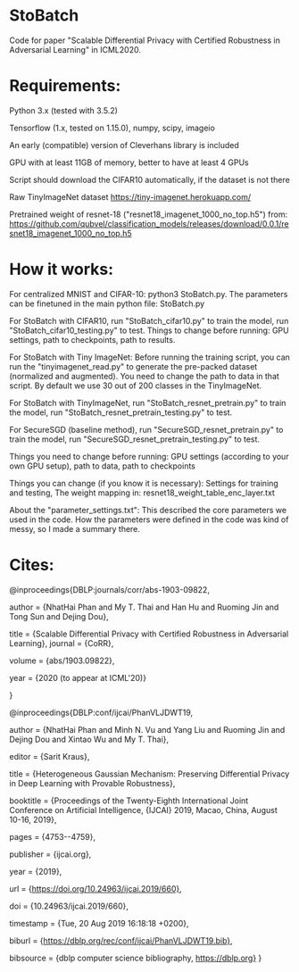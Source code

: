 # StoBatch
Code for paper "Scalable Differential Privacy with Certified Robustness in Adversarial Learning" in ICML2020.

# Requirements:
Python 3.x (tested with 3.5.2)

Tensorflow (1.x, tested on 1.15.0), numpy, scipy, imageio

An early (compatible) version of Cleverhans library is included

GPU with at least 11GB of memory, better to have at least 4 GPUs

Script should download the CIFAR10 automatically, if the dataset is not there

Raw TinyImageNet dataset https://tiny-imagenet.herokuapp.com/

Pretrained weight of resnet-18 ("resnet18_imagenet_1000_no_top.h5") from: https://github.com/qubvel/classification_models/releases/download/0.0.1/resnet18_imagenet_1000_no_top.h5

# How it works:
For centralized MNIST and CIFAR-10: python3 StoBatch.py. The parameters can be finetuned in the main python file: StoBatch.py

For StoBatch with CIFAR10, run "StoBatch_cifar10.py" to train the model, run "StoBatch_cifar10_testing.py" to test.
Things to change before running: GPU settings, path to checkpoints, path to results.

For StoBatch with Tiny ImageNet:
Before running the training script, you can run the "tinyimagenet_read.py" to generate the pre-packed dataset (normalized and augmented). You need to change the path to data in that script. By default we use 30 out of 200 classes in the TinyImageNet.
    
For StoBatch with TinyImageNet, run "StoBatch_resnet_pretrain.py" to train the model, run "StoBatch_resnet_pretrain_testing.py" to test.

For SecureSGD (baseline method), run "SecureSGD_resnet_pretrain.py" to train the model, run "SecureSGD_resnet_pretrain_testing.py" to test.
    
Things you need to change before running: GPU settings (according to your own GPU setup), path to data, path to checkpoints

Things you can change (if you know it is necessary): Settings for training and testing, The weight mapping in: resnet18_weight_table_enc_layer.txt

About the "parameter_settings.txt": This described the core parameters we used in the code. How the parameters were defined in the code was kind of messy, so I made a summary there.

# Cites:

@inproceedings{DBLP:journals/corr/abs-1903-09822,

  author    = {NhatHai Phan and
               My T. Thai and
               Han Hu and
               Ruoming Jin and Tong Sun and
               Dejing Dou},
               
  title     = {Scalable Differential Privacy with Certified Robustness in Adversarial Learning},
  journal   = {CoRR},
  
  volume    = {abs/1903.09822},
  
  year      = {2020 (to appear at ICML'20)}
  
}

@inproceedings{DBLP:conf/ijcai/PhanVLJDWT19,

  author    = {NhatHai Phan and
               Minh N. Vu and
               Yang Liu and
               Ruoming Jin and
               Dejing Dou and
               Xintao Wu and
               My T. Thai},
               
  editor    = {Sarit Kraus},
  
  title     = {Heterogeneous Gaussian Mechanism: Preserving Differential Privacy
               in Deep Learning with Provable Robustness},
               
  booktitle = {Proceedings of the Twenty-Eighth International Joint Conference on
               Artificial Intelligence, {IJCAI} 2019, Macao, China, August 10-16,
               2019},
               
  pages     = {4753--4759},
  
  publisher = {ijcai.org},
  
  year      = {2019},
  
  url       = {https://doi.org/10.24963/ijcai.2019/660},
  
  doi       = {10.24963/ijcai.2019/660},
  
  timestamp = {Tue, 20 Aug 2019 16:18:18 +0200},
  
  biburl    = {https://dblp.org/rec/conf/ijcai/PhanVLJDWT19.bib},
  
  bibsource = {dblp computer science bibliography, https://dblp.org}
}
